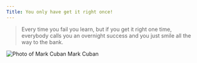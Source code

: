 ```yaml
---
Title: You only have get it right once!
---
```


> Every time you fail you learn, but if you get it right one time,
> everybody calls you an overnight success and you just smile all the way to the bank.

![Photo of Mark Cuban](https://angelhack.com/wp-content/uploads/2018/03/mark-cuban.jpg)
Mark Cuban
